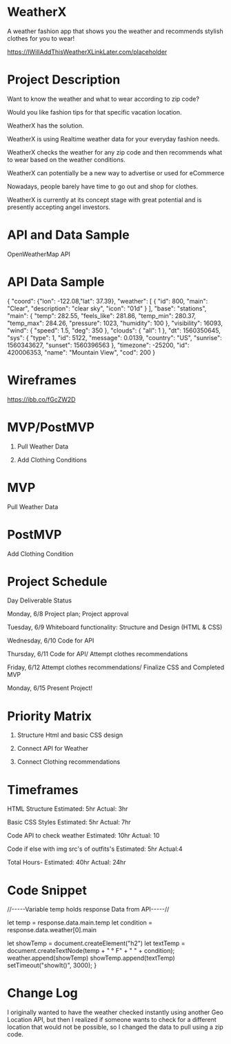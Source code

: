 # WeatherX

A weather fashion app that shows you the weather and recommends stylish clothes for you to wear!

https://IWillAddThisWeatherXLinkLater.com/placeholder

# Project Description

Want to know the weather and what to wear according to zip code?

Would you like fashion tips for that specific vacation location.

WeatherX has the solution.

WeatherX is using Realtime weather data for your everyday fashion needs.

WeatherX checks the weather for any zip code and then recommends what to wear based on the weather conditions.

WeatherX can potentially be a new way to advertise or used for eCommerce

Nowadays, people barely have time to go out and shop for clothes.

WeatherX is currently at its concept stage with great potential and is presently accepting angel investors.

# API and Data Sample

OpenWeatherMap API

# API Data Sample

{
"coord": {"lon": -122.08,"lat": 37.39},
"weather": [
{
"id": 800,
"main": "Clear",
"description": "clear sky",
"icon": "01d"
}
],
"base": "stations",
"main": {
"temp": 282.55,
"feels_like": 281.86,
"temp_min": 280.37,
"temp_max": 284.26,
"pressure": 1023,
"humidity": 100
},
"visibility": 16093,
"wind": {
"speed": 1.5,
"deg": 350
},
"clouds": {
"all": 1
},
"dt": 1560350645,
"sys": {
"type": 1,
"id": 5122,
"message": 0.0139,
"country": "US",
"sunrise": 1560343627,
"sunset": 1560396563
},
"timezone": -25200,
"id": 420006353,
"name": "Mountain View",
"cod": 200
}

# Wireframes

https://ibb.co/fGcZW2D

# MVP/PostMVP

1. Pull Weather Data

2. Add Clothing Conditions

# MVP

Pull Weather Data

# PostMVP

Add Clothing Condition

# Project Schedule

Day Deliverable Status

Monday, 6/8 Project plan; Project approval

Tuesday, 6/9 Whiteboard functionality: Structure and Design (HTML & CSS)

Wednesday, 6/10 Code for API

Thursday, 6/11 Code for API/ Attempt clothes recommendations

Friday, 6/12 Attempt clothes recommendations/
Finalize CSS and Completed MVP

Monday, 6/15 Present Project!

# Priority Matrix

1. Structure Html and basic CSS design

2. Connect API for Weather

3. Connect Clothing recommendations

# Timeframes

HTML Structure Estimated: 5hr Actual: 3hr

Basic CSS Styles Estimated: 5hr Actual: 7hr

Code API to check weather Estimated: 10hr Actual: 10

Code if else with img src's of outfits's Estimated: 5hr Actual:4

Total Hours- Estimated: 40hr Actual: 24hr

# Code Snippet

//-----Variable temp holds response Data from API-----//

let temp = response.data.main.temp
let condition = response.data.weather[0].main

let showTemp = document.createElement("h2")
let textTemp = document.createTextNode(temp + " ° F" + " " + condition);
weather.append(showTemp)
showTemp.append(textTemp)
setTimeout("showIt()", 3000);
}

# Change Log

I originally wanted to have the weather checked instantly using
another Geo Location API, but then I realized if someone wants to
check for a different location that would not be possible, so I changed the data to pull using a zip
code.
